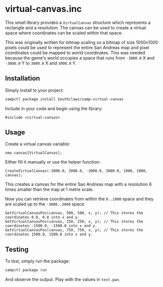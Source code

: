 # virtual-canvas.inc

This small library provides a `VirtualCanvas` structure which represents a rectangle and a resolution. The canvas can be used to create a virtual space where coordinates can be scaled within that space.

This was originally written for bitmap scaling so a bitmap of size 1000x1000 pixels could be used to represent the entire San Andreas map and pixel coordinates could be mapped to world coordinates. This was needed because the game's world occupies a space that runs from `-3000.0` X and `-3000.0` Y to `3000.0` X and `3000.0` Y.

## Installation

Simply install to your project:

```bash
sampctl package install Southclaws/samp-virtual-canvas
```

Include in your code and begin using the library:

```pawn
#include <virtual-canvas>
```

## Usage

Create a virtual canvas variable:

```pawn
new canvas[VirtualCanvas];
```

Either fill it manually or use the helper function:

```pawn
CreateVirtualCanvas(-3000.0, 3000.0, -3000.0, 3000.0, 1000, 1000, canvas);
```

This creates a canvas for the entire San Andreas map with a resolution 6 times smaller than the map at 1 metre scale.

Now you can retrieve coordinates from within the `0..1000` space and they are scaled up to the `-3000..3000` space.

```pawn
GetVirtualCanvasPos(canvas, 500, 500, x, y); // This stores the coordinates 0.0, 0.0 into x and y.
GetVirtualCanvasPos(canvas, 250, 250, x, y); // This stores the coordinates -1500.0, -1500.0 into x and y.
GetVirtualCanvasPos(canvas, 750, 750, x, y); // This stores the coordinates 1500.0, 1500.0 into x and y.
```

## Testing

To test, simply run the package:

```bash
sampctl package run
```

And observe the output. Play with the values in `test.pwn`.
